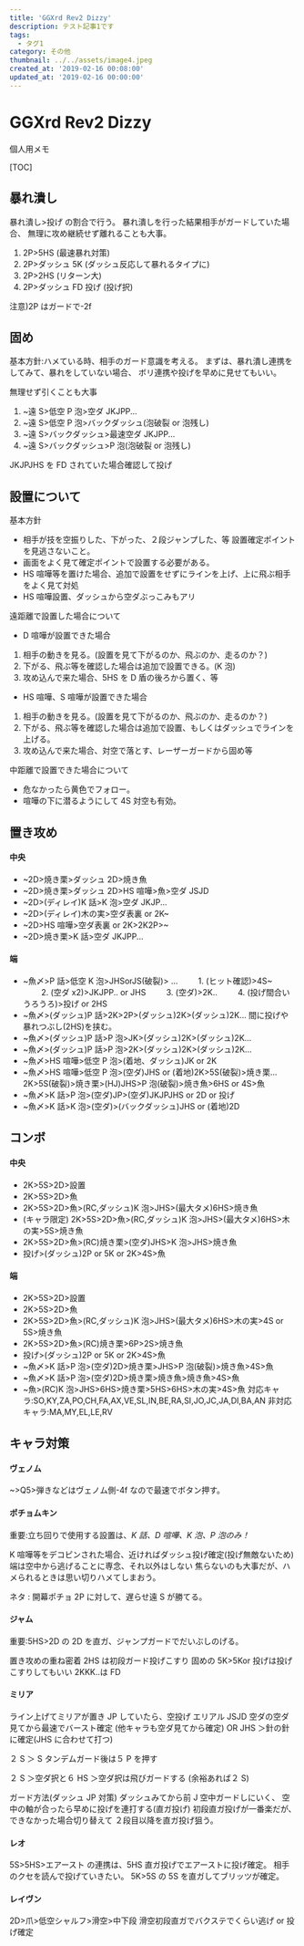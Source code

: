 ```yaml
---
title: 'GGXrd Rev2 Dizzy'
description: テスト記事1です
tags:
  - タグ1
category: その他
thumbnail: ../../assets/image4.jpeg
created_at: '2019-02-16 00:08:00'
updated_at: '2019-02-16 00:00:00'
---
```


# GGXrd Rev2 Dizzy

個人用メモ

[TOC]

## 暴れ潰し

暴れ潰し>投げ の割合で行う。
暴れ潰しを行った結果相手がガードしていた場合、
無理に攻め継続せず離れることも大事。

1. 2P>5HS (最速暴れ対策)
2. 2P>ダッシュ 5K (ダッシュ反応して暴れるタイプに)
3. 2P>2HS (リターン大)
4. 2P>ダッシュ FD 投げ (投げ択)

注意)2P はガードで-2f

## 固め

基本方針:ハメている時、相手のガード意識を考える。
まずは、暴れ潰し連携をしてみて、暴れをしていない場合、
ボリ連携や投げを早めに見せてもいい。

無理せず引くことも大事

1. ~遠 S>低空 P 泡>空ダ JKJPP...
2. ~遠 S>低空 P 泡>バックダッシュ(泡破裂 or 泡残し)
3. ~遠 S>バックダッシュ>最速空ダ JKJPP...
4. ~遠 S>バックダッシュ>P 泡(泡破裂 or 泡残し)

JKJPJHS を FD されていた場合確認して投げ

## 設置について

基本方針

- 相手が技を空振りした、下がった、２段ジャンプした、等 設置確定ポイントを見逃さないこと。
- 画面をよく見て確定ポイントで設置する必要がある。
- HS 喧嘩等を置けた場合、追加で設置をせずにラインを上げ、上に飛ぶ相手をよく見て対処
- HS 喧嘩設置、ダッシュから空ダぶっこみもアリ

遠距離で設置した場合について

- D 喧嘩が設置できた場合

1. 相手の動きを見る。(設置を見て下がるのか、飛ぶのか、走るのか？)
2. 下がる、飛ぶ等を確認した場合は追加で設置できる。(K 泡)
3. 攻め込んで来た場合、5HS を D 盾の後ろから置く、等

- HS 喧嘩、S 喧嘩が設置できた場合

1. 相手の動きを見る。(設置を見て下がるのか、飛ぶのか、走るのか？)
2. 下がる、飛ぶ等を確認した場合は追加で設置、もしくはダッシュでラインを上げる。
3. 攻め込んで来た場合、対空で落とす、レーザーガードから固め等

中距離で設置できた場合について

- 危なかったら黄色でフォロー。
- 喧嘩の下に潜るようにして 4S 対空も有効。

## 置き攻め

#### 中央

- ~2D>焼き栗>ダッシュ 2D>焼き魚
- ~2D>焼き栗>ダッシュ 2D>HS 喧嘩>魚>空ダ JSJD
- ~2D>(ディレイ)K 話>K 泡>空ダ JKJP...
- ~2D>(ディレイ)木の実>空ダ表裏 or 2K~
- ~2D>HS 喧嘩>空ダ表裏 or 2K>2K2P>~
- ~2D>焼き栗>K 話>空ダ JKJPP...

#### 端

- ~魚〆>P 話>低空 K 泡>JHSorJS(破裂)> ...
  　　 1. (ヒット確認)>4S~
  　　 2. (空ダ x2)>JKJPP.. or JHS
  　　 3. (空ダ)>2K..
  　　 4. (投げ間合いうろうろ)>投げ or 2HS
- ~魚〆>(ダッシュ)P 話>2K>2P>(ダッシュ)2K>(ダッシュ)2K...
  間に投げや暴れつぶし(2HS)を挟む。
- ~魚〆>(ダッシュ)P 話>P 泡>JK>(ダッシュ)2K>(ダッシュ)2K...
- ~魚〆>(ダッシュ)P 話>P 泡>2K>(ダッシュ)2K>(ダッシュ)2K...
- ~魚〆>HS 喧嘩>低空 P 泡>(着地、ダッシュ)JK or 2K
- ~魚〆>HS 喧嘩>低空 P 泡>(空ダ)JHS or (着地)2K>5S(破裂)>焼き栗...
  2K>5S(破裂)>焼き栗>(HJ)JHS>P 泡(破裂)>焼き魚>6HS or 4S>魚
- ~魚〆>K 話>P 泡>(空ダ)JP>(空ダ)JKJPJHS or 2D or 投げ
- ~魚〆>K 話>K 泡>(空ダ)>(バックダッシュ)JHS or (着地)2D

## コンボ

#### 中央

- 2K>5S>2D>設置
- 2K>5S>2D>魚
- 2K>5S>2D>魚>(RC,ダッシュ)K 泡>JHS>(最大タメ)6HS>焼き魚
- (キャラ限定) 2K>5S>2D>魚>(RC,ダッシュ)K 泡>JHS>(最大タメ)6HS>木の実>5S>焼き魚
- 2K>5S>2D>魚>(RC)焼き栗>(空ダ)JHS>K 泡>JHS>焼き魚
- 投げ>(ダッシュ)2P or 5K or 2K>4S>魚

#### 端

- 2K>5S>2D>設置
- 2K>5S>2D>魚
- 2K>5S>2D>魚>(RC,ダッシュ)K 泡>JHS>(最大タメ)6HS>木の実>4S or 5S>焼き魚
- 2K>5S>2D>魚>(RC)焼き栗>6P>2S>焼き魚
- 投げ>(ダッシュ)2P or 5K or 2K>4S>魚
- ~魚〆>K 話>P 泡>(空ダ)2D>焼き栗>JHS>P 泡(破裂)>焼き魚>4S>魚
- ~魚〆>K 話>P 泡>(空ダ)2D>焼き栗>焼き魚>焼き魚>4S>魚
- ~魚>(RC)K 泡>JHS>6HS>焼き栗>5HS>6HS>木の実>4S>魚
  対応キャラ:SO,KY,ZA,PO,CH,FA,AX,VE,SL,IN,BE,RA,SI,JO,JC,JA,DI,BA,AN
  非対応キャラ:MA,MY,EL,LE,RV

## キャラ対策

#### ヴェノム

~>Q5>弾きなどはヴェノム側-4f なので最速でボタン押す。

#### ポチョムキン

重要:立ち回りで使用する設置は、_K 話、D 喧嘩、K 泡、P 泡のみ！_

K 喧嘩等をデコピンされた場合、近ければダッシュ投げ確定(投げ無敵ないため)
端は空中から逃げることに専念、それ以外はしない
焦らないのも大事だが、ハメられるときは思い切りハメてしまおう。

ネタ : 開幕ポチョ 2P に対して、遅らせ遠 S が勝てる。

#### ジャム

重要:5HS>2D の 2D を直ガ、ジャンプガードでだいぶしのげる。

置き攻めの重ね密着 2HS は初段ガード投げこすり
固めの 5K>5Kor 投げは投げこすりしてもいい
2KKK..は FD

#### ミリア

ライン上げてミリアが置き JP していたら、空投げ
エリアル JSJD 空ダの空ダ見てから最速でバースト確定
(他キャラも空ダ見てから確定)
OR
JHS ＞針の針に確定(JHS に合わせて打つ)

２ S ＞ S タンデムガード後は５ P を押す

２ S ＞空ダ択と６ HS ＞空ダ択は飛びガードする
(余裕あれば２ S)

ガード方法(ダッシュ JP 対策)
ダッシュみてから前 J 空中ガードしにいく、
空中の軸が合ったら早めに投げを連打する(直ガ投げ)
初段直ガ投げが一番楽だが、できなかった場合切り替えて
２段目以降を直ガ投げ狙う。

#### レオ

5S>5HS>エアースト の連携は、5HS 直ガ投げでエアーストに投げ確定。
相手のクセを読んで投げていきたい。
5K>5S の 5S を直ガしてブリッツが確定。

#### レイヴン

2D>爪>低空シャルフ>滑空>中下段
滑空初段直ガでバクステでくらい逃げ or 投げ確定
